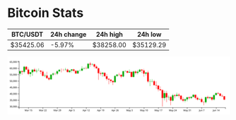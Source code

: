 # Bitcoin Stats

BTC/USDT|24h change|24h high|24h low|
|---|---|---|---|
|$35425.06|-5.97%|$38258.00|$35129.29|

<img src="./chart.svg">
